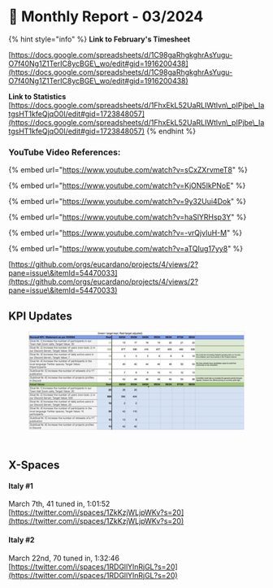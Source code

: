 # 🛫 Monthly Report - 03/2024

{% hint style="info" %}
**Link to February's Timesheet**

[https://docs.google.com/spreadsheets/d/1C98gaRhgkghrAsYugu-O7f40Ng1Z1TerIC8ycBGE\_wo/edit#gid=1916200438](https://docs.google.com/spreadsheets/d/1C98gaRhgkghrAsYugu-O7f40Ng1Z1TerIC8ycBGE\_wo/edit#gid=1916200438)



**Link to Statistics** [https://docs.google.com/spreadsheets/d/1FhxEkL52UaRLIWtlvn\_pIPjbe\_IatgsHT1kfeQjqO0I/edit#gid=1723848057](https://docs.google.com/spreadsheets/d/1FhxEkL52UaRLIWtlvn\_pIPjbe\_IatgsHT1kfeQjqO0I/edit#gid=1723848057)
{% endhint %}





### YouTube Video References:

{% embed url="https://www.youtube.com/watch?v=sCxZXrvmeT8" %}

{% embed url="https://www.youtube.com/watch?v=KjON5IkPNoE" %}

{% embed url="https://www.youtube.com/watch?v=9y32Uui4Dok" %}

{% embed url="https://www.youtube.com/watch?v=haSlYRHsp3Y" %}

{% embed url="https://www.youtube.com/watch?v=-vrQjvIuH-M" %}

{% embed url="https://www.youtube.com/watch?v=aTQIug17yy8" %}



[https://github.com/orgs/eucardano/projects/4/views/2?pane=issue\&itemId=54470033](https://github.com/orgs/eucardano/projects/4/views/2?pane=issue\&itemId=54470033)

## KPI Updates



<figure><img src="../../.gitbook/assets/2403-ECC-KPI-statement.png" alt=""><figcaption></figcaption></figure>



\
X-Spaces
--------

#### Italy #1

March 7th, 41 tuned in, 1:01:52\
[https://twitter.com/i/spaces/1ZkKzjWLjpWKv?s=20](https://twitter.com/i/spaces/1ZkKzjWLjpWKv?s=20)

#### Italy #2

March 22nd, 70 tuned in, 1:32:46\
[https://twitter.com/i/spaces/1RDGllYlnRjGL?s=20](https://twitter.com/i/spaces/1RDGllYlnRjGL?s=20)



####
